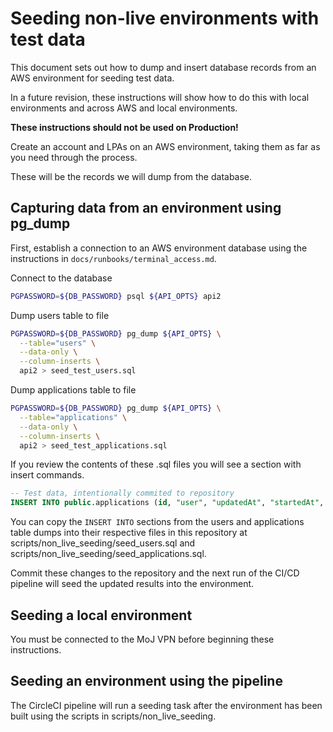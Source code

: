 # Seeding non-live environments with test data

This document sets out how to dump and insert database records from an AWS environment for seeding test data.

In a future revision, these instructions will show how to do this with local environments and across AWS and local environments.

**These instructions should not be used on Production!**

Create an account and LPAs on an AWS environment, taking them as far as you need through the process.

These will be the records we will dump from the database.

## Capturing data from an environment using pg_dump

First, establish a connection to an AWS environment database using the instructions in `docs/runbooks/terminal_access.md`.

Connect to the database

``` bash
PGPASSWORD=${DB_PASSWORD} psql ${API_OPTS} api2
```

Dump users table to file

``` bash
PGPASSWORD=${DB_PASSWORD} pg_dump ${API_OPTS} \
  --table="users" \
  --data-only \
  --column-inserts \
  api2 > seed_test_users.sql
```

Dump applications table to file

``` bash
PGPASSWORD=${DB_PASSWORD} pg_dump ${API_OPTS} \
  --table="applications" \
  --data-only \
  --column-inserts \
  api2 > seed_test_applications.sql
```

If you review the contents of these .sql files you will see a section with insert commands.

``` sql
-- Test data, intentionally commited to repository
INSERT INTO public.applications (id, "user", "updatedAt", "startedAt", "createdAt", "completedAt", "lockedAt", locked, "whoAreYouAnswered", seed, "repeatCaseNumber", document, payment, metadata, search) VALUES (33718377316, '082347fe0f7da026fa6187fc00b05c55', '2020-01-21 15:18:44.998797+00', '2020-01-21 15:16:28.827809+00', '2020-01-21 15:18:39.005026+00', '2020-01-21 15:18:58.194165+00', '2020-01-21 15:18:58.188918+00', true, true, NULL, NULL, '{"type": "property-and-financial", "donor": {"dob": {"date": "1982-11-28T00:00:00.000000+0000"}, "name": {"last": "User", "first": "Test", "title": "Mr"}, "email": {"address": "test_user@digital.justice.gov.uk"}, "address": {"address1": "THE OFFICE OF THE PUBLIC GUARDIAN", "address2": "THE AXIS", "address3": "10 HOLLIDAY STREET, BIRMINGHAM", "postcode": "B1 1TF"}, "canSign": true, "otherNames": ""}, "preference": "", "instruction": "", "correspondent": {"who": "donor", "name": {"last": "User", "first": "Test", "title": "Mr"}, "email": {"address": "test_user@digital.justice.gov.uk"}, "phone": null, "address": {"address1": "THE OFFICE OF THE PUBLIC GUARDIAN", "address2": "THE AXIS", "address3": "10 HOLLIDAY STREET, BIRMINGHAM", "postcode": "B1 1TF"}, "company": null, "contactByPost": false, "contactInWelsh": false, "contactDetailsEnteredManually": null}, "peopleToNotify": [{"id": 1, "name": {"last": "Person", "first": "Notifiable", "title": "Mr"}, "address": {"address1": "THE OFFICE OF THE PUBLIC GUARDIAN", "address2": "THE AXIS", "address3": "10 HOLLIDAY STREET, BIRMINGHAM", "postcode": "B1 1TF"}}], "primaryAttorneys": [{"id": 1, "dob": {"date": "1985-01-07T00:00:00.000000+0000"}, "name": {"last": "User", "first": "Celeste", "title": "Miss"}, "type": "human", "email": null, "address": {"address1": "THE OFFICE OF THE PUBLIC GUARDIAN", "address2": "THE AXIS", "address3": "10 HOLLIDAY STREET, BIRMINGHAM", "postcode": "B1 1TF"}}], "whoIsRegistering": "donor", "certificateProvider": {"name": {"last": "User", "first": "Francest", "title": "Dr"}, "address": {"address1": "THE OFFICE OF THE PUBLIC GUARDIAN", "address2": "THE AXIS", "address3": "10 HOLLIDAY STREET, BIRMINGHAM", "postcode": "B1 1TF"}}, "replacementAttorneys": [], "primaryAttorneyDecisions": {"how": null, "when": "now", "howDetails": null, "canSustainLife": null}, "replacementAttorneyDecisions": null}', '{"date": null, "email": null, "amount": 82, "method": "cheque", "reference": null, "gatewayReference": null, "reducedFeeLowIncome": null, "reducedFeeAwardedDamages": null, "reducedFeeUniversalCredit": null, "reducedFeeReceivesBenefits": null}', '{"instruction-confirmed": true, "people-to-notify-confirmed": true, "repeat-application-confirmed": true, "replacement-attorneys-confirmed": true}', 'Mr Test User');
```

You can copy the `INSERT INTO` sections from the users and applications table dumps into their respective files in this repository at scripts/non_live_seeding/seed_users.sql and scripts/non_live_seeding/seed_applications.sql.

Commit these changes to the repository and the next run of the CI/CD pipeline will seed the updated results into the environment.

## Seeding a local environment

You must be connected to the MoJ VPN before beginning these instructions.

## Seeding an environment using the pipeline

The CircleCI pipeline will run a seeding task after the environment has been built using the scripts in scripts/non_live_seeding.
